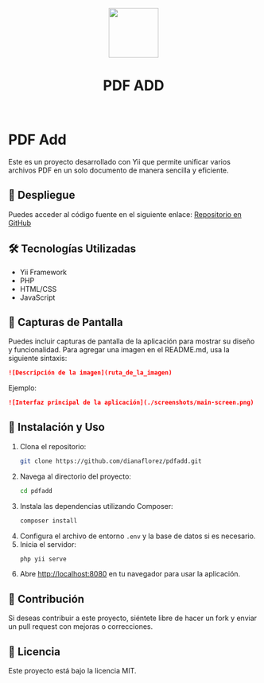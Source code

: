 <p align="center">
    <a href="https://github.com/yiisoft" target="_blank">
        <img src="https://avatars0.githubusercontent.com/u/993323" height="100px">
    </a>
    <h1 align="center">PDF ADD</h1>
    <br>
</p>

# PDF Add

Este es un proyecto desarrollado con Yii que permite unificar varios archivos PDF en un solo documento de manera sencilla y eficiente.

## 🚀 Despliegue

Puedes acceder al código fuente en el siguiente enlace:
[Repositorio en GitHub](https://github.com/dianaflorez/pdfadd)

## 🛠 Tecnologías Utilizadas

- Yii Framework
- PHP
- HTML/CSS
- JavaScript

## 📸 Capturas de Pantalla

Puedes incluir capturas de pantalla de la aplicación para mostrar su diseño y funcionalidad. Para agregar una imagen en el README.md, usa la siguiente sintaxis:

```md
![Descripción de la imagen](ruta_de_la_imagen)
```

Ejemplo:

```md
![Interfaz principal de la aplicación](./screenshots/main-screen.png)
```

## 🔧 Instalación y Uso

1. Clona el repositorio:
   ```sh
   git clone https://github.com/dianaflorez/pdfadd.git
   ```
2. Navega al directorio del proyecto:
   ```sh
   cd pdfadd
   ```
3. Instala las dependencias utilizando Composer:
   ```sh
   composer install
   ```
4. Configura el archivo de entorno `.env` y la base de datos si es necesario.
5. Inicia el servidor:
   ```sh
   php yii serve
   ```
6. Abre [http://localhost:8080](http://localhost:8080) en tu navegador para usar la aplicación.

## 🤝 Contribución

Si deseas contribuir a este proyecto, siéntete libre de hacer un fork y enviar un pull request con mejoras o correcciones.

## 📄 Licencia

Este proyecto está bajo la licencia MIT.


